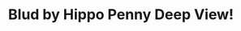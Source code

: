---
title: Blud by Hippo Penny Deep View!
layout: scoredetail
permalink: /meta-score/blud
header:
  teaser: /assets/images/blud.jpg
  video:
    id: 8Eu6q2V3i5U
    provider: youtube
---